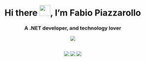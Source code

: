 <div align="center">
 <h1>Hi there <img src="https://raw.githubusercontent.com/kaueMarques/kaueMarques/master/hi.gif" width="35px">, I’m Fabio Piazzarollo</h1>
 <h3>A .NET developer, and technology lover</h3>
 <a href="https://www.linkedin.com/in/fabiobissoli" target="_blank"><img src="https://img.shields.io/badge/Fabio%20Piazzarollo-0077B5?logo=linkedin&logoColor=white"></a>
</div>

<br>
<br>

<div align="center">
<img src="https://img.shields.io/badge/HTML5-E34F26?style=for-the-badge&logo=html5&logoColor=white"> <img src="https://img.shields.io/badge/CSS3-green?style=for-the-badge&logo=css3&logoColor=white"> <img src="https://img.shields.io/badge/CSharp-1572B6?style=for-the-badge&logo=csharp&logoColor=white">
</div>

<!---
fbpzrl/fbpzrl is a ✨ special ✨ repository because its `README.md` (this file) appears on your GitHub profile.
You can click the Preview link to take a look at your changes.
--->
